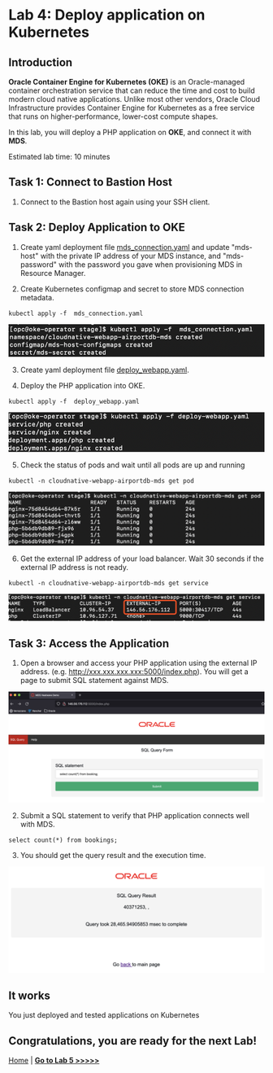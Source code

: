 # Lab 4: Deploy application on Kubernetes

## Introduction

**Oracle Container Engine for Kubernetes (OKE)** is an Oracle-managed container orchestration service that can reduce the time and cost to build modern cloud native applications. Unlike most other vendors, Oracle Cloud Infrastructure provides Container Engine for Kubernetes as a free service that runs on higher-performance, lower-cost compute shapes. 

In this lab, you will deploy a PHP application on **OKE**, and connect it with **MDS**.

Estimated lab time: 10 minutes

## Task 1: Connect to Bastion Host

1. Connect to the Bastion host again using your SSH client.

## Task 2: Deploy Application to OKE

1. Create yaml deployment file [mds_connection.yaml](mds_connection.yaml) and update "mds-host" with the private IP address of your MDS instance, and "mds-password" with the password you gave when provisioning MDS in Resource Manager.

2. Create Kubernetes configmap and secret to store MDS connection metadata.
```
kubectl apply -f  mds_connection.yaml
```
![Apply MDS Connection](images/apply_mds_connection.png)

3. Create yaml deployment file [deploy_webapp.yaml](deploy_webapp.yaml).


4. Deploy the PHP application into OKE.
```
kubectl apply -f  deploy_webapp.yaml
```
![Apply WebApp](images/apply_webapp.png)

5. Check the status of pods and wait until all pods are up and running
```
kubectl -n cloudnative-webapp-airportdb-mds get pod
```
![Get Pod](images/get_pod.png)

6. Get the external IP address of your load balancer. Wait 30 seconds if the external IP address is not ready.
```
kubectl -n cloudnative-webapp-airportdb-mds get service
```
![Get Service](images/get_service.png)

## Task 3: Access the Application 

1. Open a browser and access your PHP application using the external IP address. (e.g. http://xxx.xxx.xxx.xxx:5000/index.php). You will get a page to submit SQL statement against MDS.


![Access App](images/access_app.png)

2. Submit a SQL statement to verify that PHP application connects well with MDS.
```
select count(*) from bookings;
```
 
3. You should get the query result and the execution time.

![Query Result](images/query_result.png)


## It works

You just deployed and tested applications on Kubernetes

## Congratulations, you are ready for the next Lab!

[Home](../README.md) | [**Go to Lab 5 >>>>>**](../lab5/README.md)
